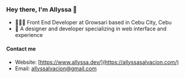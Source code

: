 ### Hey there, I'm Allyssa 👋

- 👩🏻‍💻 Front End Developer at Growsari based in Cebu City, Cebu
- 🌈 A designer and developer specializing in web interface and experience


#### Contact me

- Website: [https://www.allyssa.dev/](https://allyssasalvacion.com/)
- Email: allyssalvacion@gmail.com
